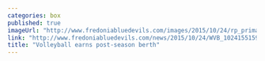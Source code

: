 ```yaml
---
categories: box
published: true
imageUrl: "http://www.fredoniabluedevils.com/images/2015/10/24/rp_primary_DSC_5586.JPG"
link: "http://www.fredoniabluedevils.com/news/2015/10/24/WVB_1024155159.aspx"
title: "Volleyball earns post-season berth"
---
```



